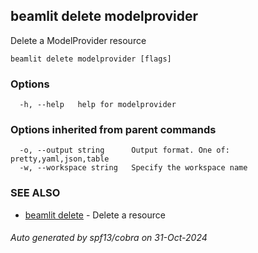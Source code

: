 ## beamlit delete modelprovider

Delete a ModelProvider resource

```
beamlit delete modelprovider [flags]
```

### Options

```
  -h, --help   help for modelprovider
```

### Options inherited from parent commands

```
  -o, --output string      Output format. One of: pretty,yaml,json,table
  -w, --workspace string   Specify the workspace name
```

### SEE ALSO

* [beamlit delete](beamlit_delete.md)	 - Delete a resource

###### Auto generated by spf13/cobra on 31-Oct-2024
